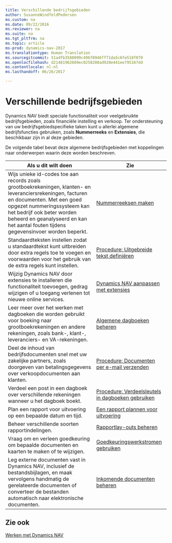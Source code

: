 ```yaml
---
title: Verschillende bedrijfsgebieden
author: SusanneWindfeldPedersen
ms.custom: na
ms.date: 09/22/2016
ms.reviewer: na
ms.suite: na
ms.tgt_pltfrm: na
ms.topic: article
ms-prod: dynamics-nav-2017
ms.translationtype: Human Translation
ms.sourcegitcommit: 51adfb3588099c496f0946ff71da5c6fe518f070
ms.openlocfilehash: d21481962689ec0258208ad920e441ee795167dd
ms.contentlocale: nl-nl
ms.lasthandoff: 06/26/2017

---
```


# <a name="across-business-areas"></a>Verschillende bedrijfsgebieden

Dynamics NAV biedt speciale functionaliteit voor veelgebruikte bedrijfsgebieden, zoals financiële instelling en verkoop. Ter ondersteuning van uw bedrijfsgebiedspecifieke taken kunt u allerlei algemene bedrijfsfuncties gebruiken, zoals **Nummerreeks** en **Extensies**, die beschikbaar zijn in al deze gebieden.

De volgende tabel bevat deze algemene bedrijfsgebieden met koppelingen naar onderwerpen waarin deze worden beschreven.

|Als u dit wilt doen   |Zie   |
|-----|------|
|Wijs unieke id-codes toe aan records zoals grootboekrekeningen, klanten- en leveranciersrekeningen, facturen en documenten. Met een goed opgezet nummeringssysteem kan het bedrijf ook beter worden beheerd en geanalyseerd en kan het aantal fouten tijdens gegevensinvoer worden beperkt.|[Nummerreeksen maken](ui-create-number-series.md)|
|Standaardteksten instellen zodat u standaardtekst kunt uitbreiden door extra regels toe te voegen en voorwaarden voor het gebruik van de extra regels kunt instellen.|[Procedure: Uitgebreide tekst definiëren](ui-how-define-ext-text.md)|
|Wijzig Dynamics NAV door extensies te installeren die functionaliteit toevoegen, gedrag wijzigen of u toegang verlenen tot nieuwe online services.|[Dynamics NAV aanpassen met extensies](ui-extensions.md)|
|Leer meer over het werken met dagboeken die worden gebruikt voor boeking naar grootboekrekeningen en andere rekeningen, zoals bank-, klant-, leveranciers- en VA-rekeningen.|[Algemene dagboeken beheren](ui-work-general-journals.md)|
|Deel de inhoud van bedrijfsdocumenten snel met uw zakelijke partners, zoals doorgeven van betalingsgegevens over verkoopdocumenten aan klanten.|[Procedure: Documenten per e-mail verzenden](ui-how-send-documents-email.md)|
|Verdeel een post in een dagboek over verschillende rekeningen wanneer u het dagboek boekt.|[Procedure: Verdeelsleutels in dagboeken gebruiken](ui-how-use-allocation-keys-general-journals.md)|
|Plan een rapport voor uitvoering op een bepaalde datum en tijd.|[Een rapport plannen voor uitvoering](ui-schedule-report.md)|
|Beheer verschillende soorten rapportindelingen.|[Rapportlay-outs beheren](ui-manage-report-layouts.md)|
|Vraag om en verleen goedkeuring om bepaalde documenten en kaarten te maken of te wijzigen.|[Goedkeuringswerkstromen gebruiken](across-how-use-approval-workflows.md)|
|Leg externe documenten vast in Dynamics NAV, inclusief de bestandsbijlagen, en maak vervolgens handmatig de gerelateerde documenten of converteer de bestanden automatisch naar elektronische documenten.|[Inkomende documenten beheren](across-income-documents.md)|

## <a name="see-also"></a>Zie ook
[Werken met Dynamics NAV](ui-work-product.md)


